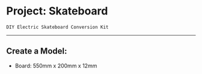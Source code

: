 # Project: Skateboard


```DIY Electric Skateboard Conversion Kit```

---



## Create a Model:

- Board: 550mm x 200mm x 12mm

